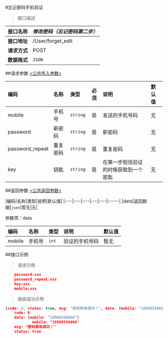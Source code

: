#忘记密码手机验证

>接口描述

| 接口名称 | *修改密码（忘记密码第二步）* |
|----------|--------|
|**接口地址**|/User/forget_edit|
|**请求方式**|POST|
|**数据格式**|<code>JSON</code>|

##请求参数
[<公共传入参数>](../README.md)  

|编码|名称|类型|必须|说明|默认值|
|:---|:---|:---|:--:|:---|:-----|
|mobile|手机号|<code>string</code>|是|发送的手机号码|无|
|password|新密码|<code>string</code>|是|新密码|无|
|password_repeat|重复密码|<code>string</code>|是|重复密码|无|
|key|钥匙|<code>string</code>|是|在第一步短信验证的时候获取到一个密匙|无|

##返回参数
[<公共返回参数>](../README.md)

|编码|名称|类型|说明|默认值|
|:---|:---|:---|:--:|:---|:-----|
|data|返回数据|<code>json</code>|暂无|无|

参数项：data

|编码 |名称|类型|说明|默认值|
|:----|:---|:---|:---|:-----|
|mobile|手机号|<code>int</code>|验证的手机号码|暂无|


##接口示例

>请求示例

```json
	password:xxx
	password_repeat:xxx
	key:xxx
	mobile:xxx
```


>接收成功示例

```json
{code: 0, status: true, msg: "密码修改成功！", data: {mobile: "18566556666"}}
	code: 0
	data: {mobile: "18566556666"}
			mobile: "18566556666"
	msg: "密码修改成功！"
	status: true
```